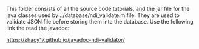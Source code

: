 This folder consists of all the source code tutorials, and the jar file for the java classes used by ../database/ndi_validate.m file. They are used to validate JSON file before storing them into the database. Use the following link the read the javadoc:

https://zhaoy17.github.io/javadoc-ndi-validator/
